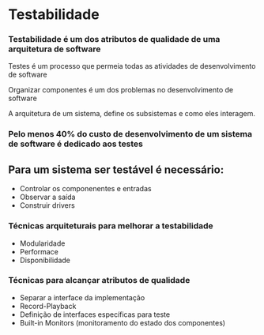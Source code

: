 # Testabilidade

### Testabilidade é um dos atributos de qualidade de uma arquitetura de software

Testes é um processo que permeia todas as atividades de desenvolvimento de software

Organizar componentes é um dos problemas no desenvolvimento de software

A arquitetura de um sistema, define os subsistemas e como eles interagem.

### Pelo menos 40% do custo de desenvolvimento de um sistema de software é dedicado aos testes

## Para um sistema ser testável é necessário:

* Controlar os componenentes e entradas
* Observar a saída 
* Construir drivers

### Técnicas arquiteturais para melhorar a testabilidade

* Modularidade
* Performace
* Disponibilidade

### Técnicas para alcançar atributos de qualidade

* Separar a interface da implementação
* Record-Playback
* Definição de interfaces específicas para teste
* Built-in Monitors (monitoramento do estado dos componentes)




